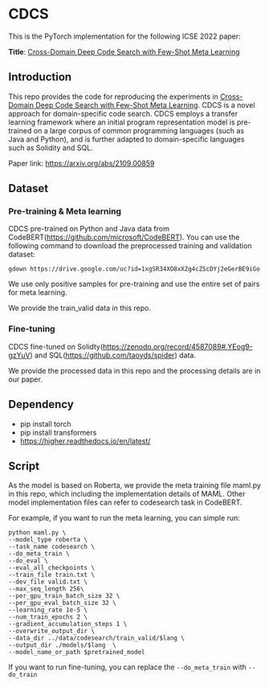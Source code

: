 # CDCS

This is the PyTorch implementation for the following ICSE 2022 paper:

**Title**: [Cross-Domain Deep Code Search with Few-Shot Meta Learning](https://arxiv.org/abs/2201.00150)

## Introduction

This repo provides the code for reproducing the experiments in [Cross-Domain Deep Code Search with Few-Shot Meta Learning](https://arxiv.org/abs/2201.00150).
CDCS is a novel approach for domain-specific code search. CDCS employs a transfer learning framework where an initial program representation model is pre-trained on a large corpus of common programming languages (such as Java and Python), and is further adapted to domain-specific languages such as Solidity and SQL. 

Paper link: https://arxiv.org/abs/2109.00859

## Dataset

### Pre-training & Meta learning

CDCS pre-trained on Python and Java data from CodeBERT(https://github.com/microsoft/CodeBERT).
You can use the following command to download the preprocessed training and validation dataset: 

```
gdown https://drive.google.com/uc?id=1xgSR34XO8xXZg4cZScDYj2eGerBE9iGo  
```

We use only positive samples for pre-training and use the entire set of pairs for meta learning.

We provide the train_valid data in this repo.

### Fine-tuning

CDCS fine-tuned on Solidty(https://zenodo.org/record/4587089#.YEog9-gzYuV) and SQL(https://github.com/taoyds/spider) data. 

We provide the processed data in this repo and the processing details are in our paper.

## Dependency
* pip install torch
* pip install transformers
* https://higher.readthedocs.io/en/latest/

## Script
As the model is based on Roberta, we provide the meta training file maml.py in this repo, which including the implementation details of MAML.
Other model implementation files can refer to codesearch task in CodeBERT.


For example, if you want to run the meta learning, you can simple run:
```
python maml.py \
--model_type roberta \
--task_name codesearch \
--do_meta_train \
--do_eval \
--eval_all_checkpoints \
--train_file train.txt \
--dev_file valid.txt \
--max_seq_length 256\
--per_gpu_train_batch_size 32 \
--per_gpu_eval_batch_size 32 \
--learning_rate 1e-5 \
--num_train_epochs 2 \
--gradient_accumulation_steps 1 \
--overwrite_output_dir \
--data_dir ../data/codesearch/train_valid/$lang \
--output_dir ./models/$lang  \
--model_name_or_path $pretrained_model
```

If you want to run fine-tuning, you can replace the `--do_meta_train` with `--do_train`

